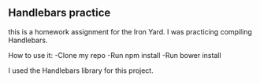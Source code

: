 ## Handlebars practice

this is a homework assignment for the Iron Yard. I was practicing compiling Handlebars.

How to use it:
-Clone my repo
-Run npm install
-Run bower install

I used the Handlebars library for this project.

